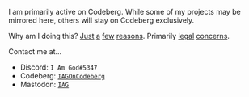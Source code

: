 I am primarily active on Codeberg. While some of my projects may be mirrored here, others will stay on Codeberg exclusively.

Why am I doing this? [Just](https://devclass.com/2022/10/17/github-copilot-under-fire-as-dev-claims-it-emits-large-chunks-of-my-copyrighted-code/) [a](https://www.wired.com/story/github-commercial-ai-tool-built-open-source-code/) [few](https://medium.com/codex/github-copilot-what-developers-have-against-the-programming-assistant-ab082a1b5c84) [reasons](https://www.technollama.co.uk/is-githubs-copilot-potentially-infringing-copyright). Primarily [legal](https://techcrunch.com/2023/01/27/the-current-legal-cases-against-generative-ai-are-just-the-beginning/) [concerns](https://medium.com/geekculture/githubs-ai-copilot-might-get-you-sued-if-you-use-it-c1cade1ea229).

Contact me at...
- Discord: `I Am God#5347`
- Codeberg: [`IAGOnCodeberg`](https://codeberg.org/IAGOnDiscord)
- Mastodon: [`IAG`](https://wetdry.world/@iagondiscord)

<!---
IAGOnDiscord/IAGOnDiscord is a ✨ special ✨ repository because its `README.md` (this file) appears on your GitHub profile.
You can click the Preview link to take a look at your changes.
--->
